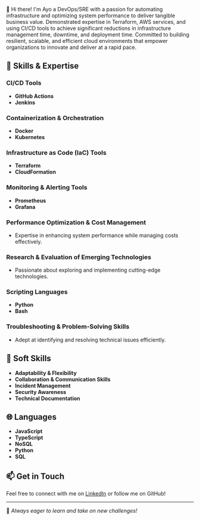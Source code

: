 👋 Hi there! I'm Ayo a DevOps/SRE with a passion for automating infrastructure and optimizing system performance to deliver tangible business value. Demonstrated expertise in Terraform, AWS services, and using CI/CD tools to achieve significant reductions in infrastructure management time, downtime, and deployment time. Committed to building resilient, scalable, and efficient cloud environments that empower organizations to innovate and deliver at a rapid pace.

## 🚀 Skills & Expertise

### CI/CD Tools
- **GitHub Actions**
- **Jenkins**

### Containerization & Orchestration
- **Docker**
- **Kubernetes**

### Infrastructure as Code (IaC) Tools
- **Terraform**
- **CloudFormation**

### Monitoring & Alerting Tools
- **Prometheus**
- **Grafana**

### Performance Optimization & Cost Management
- Expertise in enhancing system performance while managing costs effectively.

### Research & Evaluation of Emerging Technologies
- Passionate about exploring and implementing cutting-edge technologies.

### Scripting Languages
- **Python**
- **Bash**

### Troubleshooting & Problem-Solving Skills
- Adept at identifying and resolving technical issues efficiently.

## 💼 Soft Skills
- **Adaptability & Flexibility**
- **Collaboration & Communication Skills**
- **Incident Management**
- **Security Awareness**
- **Technical Documentation**

## 🌐 Languages
- **JavaScript**
- **TypeScript**
- **NoSQL**
- **Python**
- **SQL**

## 📫 Get in Touch
Feel free to connect with me on [LinkedIn](https://www.linkedin.com/in/ayomipo-oluyemi1/) or follow me on GitHub!

---

🌟 *Always eager to learn and take on new challenges!*
<!---
Ayophillips/Ayophillips is a ✨ special ✨ repository because its `README.md` (this file) appears on your GitHub profile.
You can click the Preview link to take a look at your changes.
--->
